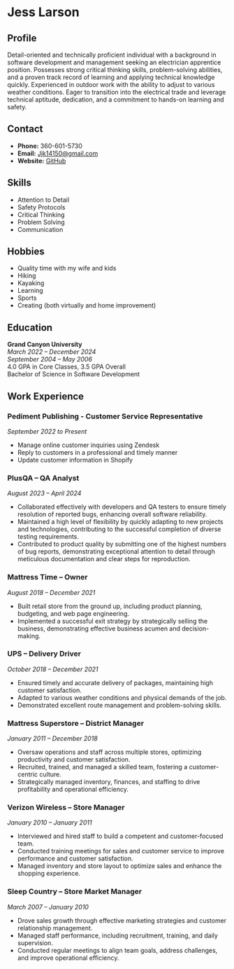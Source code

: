 # Jess Larson

## Profile
Detail-oriented and technically proficient individual with a background in software development and management seeking an electrician apprentice position. Possesses strong critical thinking skills, problem-solving abilities, and a proven track record of learning and applying technical knowledge quickly. Experienced in outdoor work with the ability to adjust to various weather conditions. Eager to transition into the electrical trade and leverage technical aptitude, dedication, and a commitment to hands-on learning and safety.

## Contact
- **Phone:** 360-601-5730
- **Email:** Jjk14150@gmail.com
- **Website:** [GitHub](https://github.com/TryingToBeSmart)

## Skills
- Attention to Detail
- Safety Protocols
- Critical Thinking
- Problem Solving
- Communication

## Hobbies
- Quality time with my wife and kids
- Hiking
- Kayaking
- Learning
- Sports
- Creating (both virtually and home improvement)

## Education
**Grand Canyon University**  
*March 2022 – December 2024*  
*September 2004 – May 2006*  
4.0 GPA in Core Classes, 3.5 GPA Overall  
Bachelor of Science in Software Development

## Work Experience

### Pediment Publishing - Customer Service Representative
*September 2022 to Present*
- Manage online customer inquiries using Zendesk
- Reply to customers in a professional and timely manner
- Update customer information in Shopify

### PlusQA – QA Analyst
*August 2023 – April 2024*
- Collaborated effectively with developers and QA testers to ensure timely resolution of reported bugs, enhancing overall software reliability.
- Maintained a high level of flexibility by quickly adapting to new projects and technologies, contributing to the successful completion of diverse testing requirements.
- Contributed to product quality by submitting one of the highest numbers of bug reports, demonstrating exceptional attention to detail through meticulous documentation and clear steps for reproduction.

### Mattress Time – Owner
*August 2018 – December 2021*
- Built retail store from the ground up, including product planning, budgeting, and web page engineering.
- Implemented a successful exit strategy by strategically selling the business, demonstrating effective business acumen and decision-making.

### UPS – Delivery Driver
*October 2018 – December 2021*
- Ensured timely and accurate delivery of packages, maintaining high customer satisfaction.
- Adapted to various weather conditions and physical demands of the job.
- Demonstrated excellent route management and problem-solving skills.

### Mattress Superstore – District Manager
*January 2011 – December 2018*
- Oversaw operations and staff across multiple stores, optimizing productivity and customer satisfaction.
- Recruited, trained, and managed a skilled team, fostering a customer-centric culture.
- Strategically managed inventory, finances, and staffing to drive profitability and operational efficiency.

### Verizon Wireless – Store Manager
*January 2010 – January 2011*
- Interviewed and hired staff to build a competent and customer-focused team.
- Conducted training meetings for sales and customer service to improve performance and customer satisfaction.
- Managed inventory and store layout to optimize sales and enhance the shopping experience.

### Sleep Country – Store Market Manager
*March 2007 – January 2010*
- Drove sales growth through effective marketing strategies and customer relationship management.
- Managed staff performance, including recruitment, training, and daily supervision.
- Conducted regular meetings to align team goals, address challenges, and improve operational efficiency.

